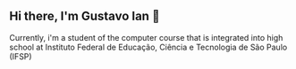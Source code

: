 ## Hi there, I'm Gustavo Ian 👋

Currently, i'm a student of the computer course that is integrated into high school at Instituto Federal de Educação, Ciência e Tecnologia de São Paulo (IFSP)

